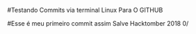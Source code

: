 #Testando Commits via terminal Linux Para O GITHUB

#Esse é meu primeiro commit assim Salve Hacktomber 2018 0/
